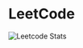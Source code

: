 # LeetCode
![Leetcode Stats](https://leetcode.card.workers.dev/?username=soft-coded&extension=activity&style=auto)  
